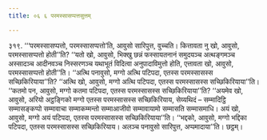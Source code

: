 ```yaml
---
title: ०६ ६ परमस्सासप्पत्तसुत्तम्

---
```


३१९. ‘‘‘परमस्सासप्पत्तो, परमस्सासप्पत्तो’ति, आवुसो सारिपुत्त, वुच्चति। कित्तावता नु खो, आवुसो, परमस्सासप्पत्तो होती’’ति? ‘‘यतो खो, आवुसो, भिक्खु छन्नं फस्सायतनानं समुदयञ्च अत्थङ्गमञ्च अस्सादञ्च आदीनवञ्च निस्सरणञ्च यथाभूतं विदित्वा अनुपादाविमुत्तो होति, एत्तावता खो, आवुसो, परमस्सासप्पत्तो होती’’ति। ‘‘अत्थि पनावुसो, मग्गो अत्थि पटिपदा, एतस्स परमस्सासस्स सच्छिकिरियाया’’ति? ‘‘अत्थि खो, आवुसो, मग्गो अत्थि पटिपदा, एतस्स परमस्सासस्स सच्छिकिरियाया’’ति। ‘‘कतमो पन, आवुसो, मग्गो कतमा पटिपदा, एतस्स परमस्सासस्स सच्छिकिरियाया’’ति? ‘‘अयमेव खो, आवुसो, अरियो अट्ठङ्गिको मग्गो एतस्स परमस्सासस्स सच्छिकिरियाय, सेय्यथिदं – सम्मादिट्ठि सम्मासङ्कप्पो सम्मावाचा सम्माकम्मन्तो सम्माआजीवो सम्मावायामो सम्मासति सम्मासमाधि। अयं खो, आवुसो, मग्गो अयं पटिपदा, एतस्स परमस्सासस्स सच्छिकिरियाया’’ति। ‘‘भद्दको, आवुसो, मग्गो भद्दिका पटिपदा, एतस्स परमस्सासस्स सच्छिकिरियाय। अलञ्च पनावुसो सारिपुत्त, अप्पमादाया’’ति। छट्ठम्।  

